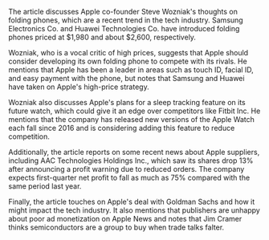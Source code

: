 The article discusses Apple co-founder Steve Wozniak's thoughts on folding phones, which are a recent trend in the tech industry. Samsung Electronics Co. and Huawei Technologies Co. have introduced folding phones priced at $1,980 and about $2,600, respectively.

Wozniak, who is a vocal critic of high prices, suggests that Apple should consider developing its own folding phone to compete with its rivals. He mentions that Apple has been a leader in areas such as touch ID, facial ID, and easy payment with the phone, but notes that Samsung and Huawei have taken on Apple's high-price strategy.

Wozniak also discusses Apple's plans for a sleep tracking feature on its future watch, which could give it an edge over competitors like Fitbit Inc. He mentions that the company has released new versions of the Apple Watch each fall since 2016 and is considering adding this feature to reduce competition.

Additionally, the article reports on some recent news about Apple suppliers, including AAC Technologies Holdings Inc., which saw its shares drop 13% after announcing a profit warning due to reduced orders. The company expects first-quarter net profit to fall as much as 75% compared with the same period last year.

Finally, the article touches on Apple's deal with Goldman Sachs and how it might impact the tech industry. It also mentions that publishers are unhappy about poor ad monetization on Apple News and notes that Jim Cramer thinks semiconductors are a group to buy when trade talks falter.